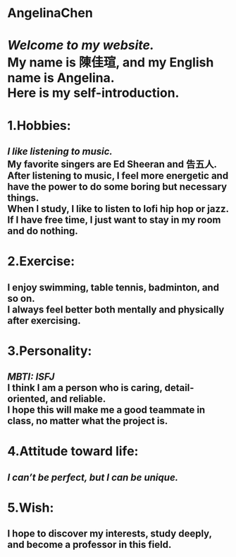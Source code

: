 # AngelinaChen
*Welcome to my website.*  
My name is 陳佳瑄, and my English name is Angelina.  
Here is my self-introduction. 
===
1.Hobbies:
===
*I like listening to music.*  
My favorite singers are Ed Sheeran and 告五人.  
After listening to music, I feel more energetic and have the power to do some boring but necessary things.  
When I study, I like to listen to lofi hip hop or jazz.  
If I have free time, I just want to stay in my room and do nothing.
---
2.Exercise:
===
I enjoy swimming, table tennis, badminton, and so on.   
I always feel better both mentally and physically after exercising.
---
3.Personality:
===
*MBTI: ISFJ*  
I think I am a person who is caring, detail-oriented, and reliable.   
I hope this will make me a good teammate in class, no matter what the project is.
---
4.Attitude toward life:
===
*I can’t be perfect, but I can be unique.*
---
5.Wish:
===
I hope to discover my interests, study deeply, and become a professor in this field.
---
